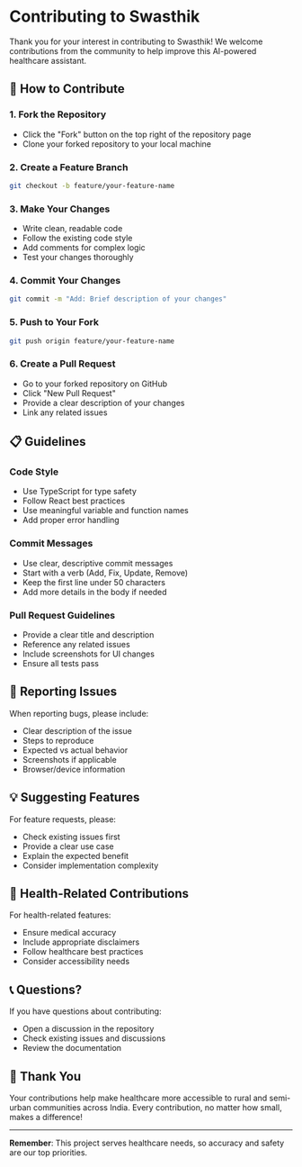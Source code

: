 # Contributing to Swasthik

Thank you for your interest in contributing to Swasthik! We welcome contributions from the community to help improve this AI-powered healthcare assistant.

## 🤝 How to Contribute

### 1. Fork the Repository
- Click the "Fork" button on the top right of the repository page
- Clone your forked repository to your local machine

### 2. Create a Feature Branch
```bash
git checkout -b feature/your-feature-name
```

### 3. Make Your Changes
- Write clean, readable code
- Follow the existing code style
- Add comments for complex logic
- Test your changes thoroughly

### 4. Commit Your Changes
```bash
git commit -m "Add: Brief description of your changes"
```

### 5. Push to Your Fork
```bash
git push origin feature/your-feature-name
```

### 6. Create a Pull Request
- Go to your forked repository on GitHub
- Click "New Pull Request"
- Provide a clear description of your changes
- Link any related issues

## 📋 Guidelines

### Code Style
- Use TypeScript for type safety
- Follow React best practices
- Use meaningful variable and function names
- Add proper error handling

### Commit Messages
- Use clear, descriptive commit messages
- Start with a verb (Add, Fix, Update, Remove)
- Keep the first line under 50 characters
- Add more details in the body if needed

### Pull Request Guidelines
- Provide a clear title and description
- Reference any related issues
- Include screenshots for UI changes
- Ensure all tests pass

## 🐛 Reporting Issues

When reporting bugs, please include:
- Clear description of the issue
- Steps to reproduce
- Expected vs actual behavior
- Screenshots if applicable
- Browser/device information

## 💡 Suggesting Features

For feature requests, please:
- Check existing issues first
- Provide a clear use case
- Explain the expected benefit
- Consider implementation complexity

## 🏥 Health-Related Contributions

For health-related features:
- Ensure medical accuracy
- Include appropriate disclaimers
- Follow healthcare best practices
- Consider accessibility needs

## 📞 Questions?

If you have questions about contributing:
- Open a discussion in the repository
- Check existing issues and discussions
- Review the documentation

## 🙏 Thank You

Your contributions help make healthcare more accessible to rural and semi-urban communities across India. Every contribution, no matter how small, makes a difference!

---

**Remember**: This project serves healthcare needs, so accuracy and safety are our top priorities.
